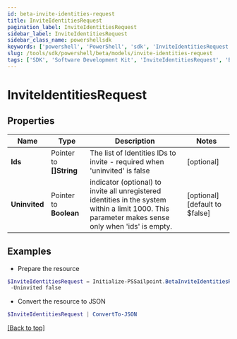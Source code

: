 ```yaml
---
id: beta-invite-identities-request
title: InviteIdentitiesRequest
pagination_label: InviteIdentitiesRequest
sidebar_label: InviteIdentitiesRequest
sidebar_class_name: powershellsdk
keywords: ['powershell', 'PowerShell', 'sdk', 'InviteIdentitiesRequest', 'BetaInviteIdentitiesRequest'] 
slug: /tools/sdk/powershell/beta/models/invite-identities-request
tags: ['SDK', 'Software Development Kit', 'InviteIdentitiesRequest', 'BetaInviteIdentitiesRequest']
---
```



# InviteIdentitiesRequest

## Properties

Name | Type | Description | Notes
------------ | ------------- | ------------- | -------------
**Ids** |  Pointer to **[]String** | The list of Identities IDs to invite - required when 'uninvited' is false | [optional] 
**Uninvited** |  Pointer to **Boolean** | indicator (optional) to invite all unregistered identities in the system within a limit 1000. This parameter makes sense only when 'ids' is empty. | [optional] [default to $false]

## Examples

- Prepare the resource
```powershell
$InviteIdentitiesRequest = Initialize-PSSailpoint.BetaInviteIdentitiesRequest  -Ids [2b568c65bc3c4c57a43bd97e3a8e55, 2c9180867769897d01776ed5f125512f] `
 -Uninvited false
```

- Convert the resource to JSON
```powershell
$InviteIdentitiesRequest | ConvertTo-JSON
```


[[Back to top]](#) 


